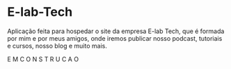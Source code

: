 # E-lab-Tech

Aplicação feita para hospedar o site da empresa E-lab Tech, que é formada por mim e por meus amigos, onde iremos publicar nosso podcast, tutoriais e cursos, nosso blog e muito mais.

E M  C O N S T R U C A O 
